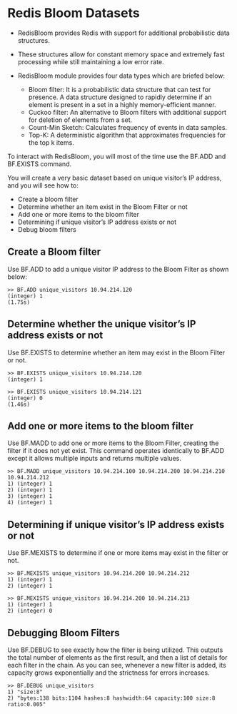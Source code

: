 # Redis Bloom Datasets

- RedisBloom provides Redis with support for additional probabilistic data structures. 
- These structures allow for constant memory space and extremely fast processing while still maintaining a low error rate. 
- RedisBloom module provides four data types which are briefed below:

  - Bloom filter:  It is a probabilistic  data structure that can test for presence. A data structure designed to rapidly determine if an element is present in a set in a highly memory-efficient manner. 
  - Cuckoo filter: An alternative to Bloom filters with additional support for deletion of elements from a set.
  - Count-Min Sketch: Calculates frequency of events in data samples.
  - Top-K: A deterministic algorithm that approximates frequencies for the top k items.


To interact with RedisBloom, you will most of the time use the BF.ADD and BF.EXISTS command. 

You will create a very basic dataset based on unique visitor’s IP address, and you will see how to:

- Create a bloom filter
- Determine whether an item exist in the Bloom Filter or not
- Add one or more items to the bloom filter
- Determining if unique visitor’s IP address exists or not
- Debug bloom filters


## Create a Bloom filter

Use  BF.ADD to add a unique visitor IP address to the Bloom Filter as shown below:

```
>> BF.ADD unique_visitors 10.94.214.120
(integer) 1
(1.75s)
```

## Determine whether the unique visitor’s IP address exists or not

Use BF.EXISTS  to determine whether an item may exist in the Bloom Filter or not.

```
>> BF.EXISTS unique_visitors 10.94.214.120
(integer) 1
```

```
>> BF.EXISTS unique_visitors 10.94.214.121
(integer) 0
(1.46s)
```

## Add one or more items to the bloom filter

Use BF.MADD to add one or more items to the Bloom Filter, creating the filter if it does not yet exist. This command operates identically to BF.ADD except it allows multiple inputs and returns multiple values.

```
>> BF.MADD unique_visitors 10.94.214.100 10.94.214.200 10.94.214.210 10.94.214.212
1) (integer) 1
2) (integer) 1
3) (integer) 1
4) (integer) 1
```

## Determining if unique visitor’s IP address exists or not

Use BF.MEXISTS to determine if one or more items may exist in the filter or not.

```
>> BF.MEXISTS unique_visitors 10.94.214.200 10.94.214.212
1) (integer) 1
2) (integer) 1
```

```
>> BF.MEXISTS unique_visitors 10.94.214.200 10.94.214.213
1) (integer) 1
2) (integer) 0
```

## Debugging Bloom Filters

Use BF.DEBUG to see exactly how the filter is being utilized. This outputs the total number of elements as the first result, and then a list of details for each filter in the chain. As you can see, whenever a new filter is added, its capacity grows exponentially and the strictness for errors increases.

```
>> BF.DEBUG unique_visitors
1) "size:8"
2) "bytes:138 bits:1104 hashes:8 hashwidth:64 capacity:100 size:8 ratio:0.005"
```
